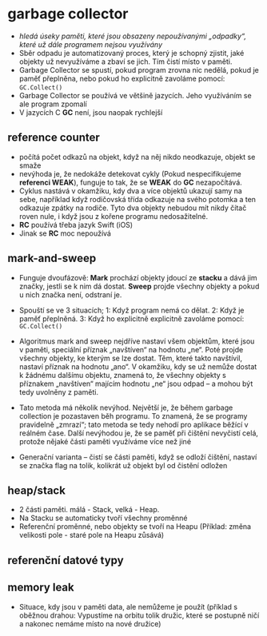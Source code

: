 # garbage collector

* _hledá úseky paměti, které jsou obsazeny nepoužívanými „odpadky“, které už dále programem nejsou využívány_
* Sběr odpadu je automatizovaný proces, který je schopný zjistit, jaké objekty už nevyužíváme a zbaví se jich. Tím čistí místo v paměti.
* Garbage Collector se spustí, pokud program zrovna nic nedělá, pokud je paměť přeplněna, nebo pokud ho explicitně zavoláme pomocí: `GC.Collect()`
* Garbage Collector se používá ve většině jazycích. Jeho využíváním se ale program zpomalí
* V jazycích C __GC__ není, jsou naopak rychlejší

## reference counter
* počítá počet odkazů na objekt, když na něj nikdo neodkazuje, objekt se smaže
* nevýhoda je, že nedokáže detekovat cykly (Pokud nespecifikujeme __referenci WEAK__), funguje to tak, že se __WEAK__ do __GC__ nezapočítává.
* Cyklus nastává v okamžiku, kdy dva a více objektů ukazují samy na sebe, například když rodičovská třída odkazuje na svého potomka a ten odkazuje zpátky na rodiče. Tyto dva objekty nebudou mít nikdy čítač roven nule, i když jsou z kořene programu nedosažitelné.
* __RC__ používá třeba jazyk Swift (iOS)
* Jinak se __RC__ moc nepoužívá

## mark-and-sweep
* Funguje dvoufázově: __Mark__ prochází objekty jdoucí ze __stacku__ a dává jim značky, jestli se k nim dá dostat. __Sweep__ projde všechny objekty a pokud u nich značka není, odstraní je.

* Spouští se ve 3 situacích; 1: Když program nemá co dělat. 2: Když je paměť přeplněná. 3: Když ho explicitně explicitně zavoláme pomocí: `GC.Collect()`

* Algoritmus mark and sweep nejdříve nastaví všem objektům, které jsou v paměti, speciální příznak „navštíven“ na hodnotu „ne“. Poté projde všechny objekty, ke kterým se lze dostat. Těm, které takto navštívil, nastaví příznak na hodnotu „ano“. V okamžiku, kdy se už nemůže dostat k žádnému dalšímu objektu, znamená to, že všechny objekty s příznakem „navštíven“ majícím hodnotu „ne“ jsou odpad – a mohou být tedy uvolněny z paměti.

* Tato metoda má několik nevýhod. Největší je, že během garbage collection je pozastaven běh programu. To znamená, že se programy pravidelně „zmrazí“; tato metoda se tedy nehodí pro aplikace běžící v reálném čase. Další nevýhodou je, že se paměť při čištění nevyčistí celá, protože nějaké části paměti využíváme více než jiné
* Generační varianta – čistí se části paměti, když se odloží čištění,  nastaví se značka flag na tolik, kolikrát už objekt byl od čistění odložen

## heap/stack
* 2 části paměti. málá - Stack, velká - Heap.
* Na Stacku se automaticky tvoří všechny proměnné
* Referenční proměnné, nebo objekty se tvoří na Heapu (Příklad: změna velikosti pole - staré pole na Heapu zůsává)

## referenční datové typy

## memory leak
* Situace, kdy jsou v paměti data, ale nemůžeme je použít (příklad s oběžnou drahou: Vypustíme na orbitu tolik družic, které se postupně ničí a nakonec nemáme místo na nové družice)

